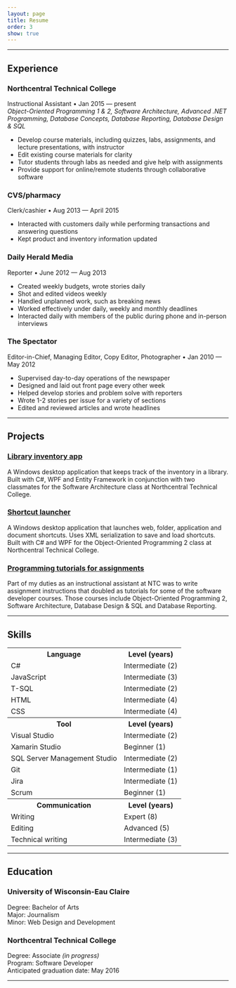 ```yaml
---
layout: page
title: Resume
order: 3
show: true
---
```

<hr>

<div class="resume-section">
  <h2>Experience</h2>
  <h3>Northcentral Technical College</h3>
    <p>Instructional Assistant &bull; Jan 2015 &mdash; present<br>
    <em>Object-Oriented Programming 1 & 2, Software Architecture, Advanced .NET Programming,
    Database Concepts, Database Reporting, Database Design & SQL</em></p>
    <ul>
      <li>Develop course materials, including quizzes, labs, assignments, and lecture presentations, with instructor</li>
      <li>Edit existing course materials for clarity</li>
      <li>Tutor students through labs as needed and give help with assignments</li>
      <li>Provide support for online/remote students through collaborative software</li>
    </ul>
  <h3>CVS/pharmacy</h3>
    <p>Clerk/cashier &bull; Aug 2013 &mdash; April 2015</p>
    <ul>
      <li>Interacted with customers daily while performing transactions and answering questions</li>
      <li>Kept product and inventory information updated</li>
    </ul>
  <h3>Daily Herald Media</h3>
    <p>Reporter &bull; June 2012 &mdash; Aug 2013</p>
    <ul>
      <li>Created weekly budgets, wrote stories daily</li>
      <li>Shot and edited videos weekly</li>
      <li>Handled unplanned work, such as breaking news</li>
      <li>Worked effectively under daily, weekly and monthly deadlines</li>
      <li>Interacted daily with members of the public during phone and in-person interviews</li>
    </ul>
  <h3>The Spectator</h3>
    <p>Editor-in-Chief, Managing Editor, Copy Editor, Photographer &bull; Jan 2010 &mdash; May 2012</p>
    <ul>
      <li>Supervised day-to-day operations of the newspaper</li>
      <li>Designed and laid out front page every other week</li>
      <li>Helped develop stories and problem solve with reporters</li>
      <li>Wrote 1-2 stories per issue for a variety of sections</li>
      <li>Edited and reviewed articles and wrote headlines</li>
    </ul>
</div>

<hr>

<div class="resume-section">
  <h2>Projects</h2>
  <h3><a href="https://github.com/carolyntiry/library-inventory-app" target="_blank">Library inventory app</a></h3>
    <p>A Windows desktop application that keeps track of the inventory in a library. Built with C#, WPF and Entity Framework in conjunction with two classmates for the Software Architecture class at Northcentral Technical College.</p>
  <h3><a href="https://github.com/carolyntiry/shortcut-launcher" target="_blank">Shortcut launcher</a></h3>
    <p>A Windows desktop application that launches web, folder, application and document shortcuts. Uses XML serialization to save and load shortcuts. Built with C# and WPF for the Object-Oriented Programming 2 class at Northcentral Technical College.</p>
  <h3><a href="{{ site.url }}/instruction-list">Programming tutorials for assignments</a></h3>
    <p>Part of my duties as an instructional assistant at NTC was to write assignment instructions that doubled as tutorials for some of the software developer courses. Those courses include Object-Oriented Programming 2, Software Architecture, Database Design & SQL and Database Reporting.</p>
</div>

<hr>

<div class="resume-section">
  <h2>Skills</h2>
    <table>
      <tr>
        <th>Language</th>
        <th>Level (years)</th>
      </tr>
      <tr>
        <td>C#</td>
        <td>Intermediate (2)</td>
      </tr>
      <tr>
        <td>JavaScript</td>
        <td>Intermediate (3)</td>
      </tr>
      <tr>
        <td>T-SQL</td>
        <td>Intermediate (2)</td>
      </tr>
      <tr>
        <td>HTML</td>
        <td>Intermediate (4)</td>
      </tr>
      <tr>
        <td>CSS</td>
        <td>Intermediate (4)</td>
      </tr>
      <tr>
        <th>Tool</th>
        <th>Level (years)</th>
      </tr>
      <tr>
        <td>Visual Studio</td>
        <td>Intermediate (2)</td>
      </tr>
      <tr>
        <td>Xamarin Studio</td>
        <td>Beginner (1)</td>
      </tr>
      <tr>
        <td>SQL Server Management Studio</td>
        <td>Intermediate (2)</td>
      </tr>
      <tr>
        <td>Git</td>
        <td>Intermediate (1)</td>
      </tr>
      <tr>
        <td>Jira</td>
        <td>Intermediate (1)</td>
      </tr>
      <tr>
        <td>Scrum</td>
        <td>Beginner (1)</td>
      </tr>
      <tr>
        <th>Communication</th>
        <th>Level (years)</th>
      </tr>
      <tr>
        <td>Writing</td>
        <td>Expert (8)</td>
      </tr>
      <tr>
        <td>Editing</td>
        <td>Advanced (5)</td>
      </tr>
      <tr>
        <td>Technical writing</td>
        <td>Intermediate (3)</td>
      </tr>
    </table>
</div>

<hr>

<div class="resume-section">
  <h2>Education</h2>
  <h3>University of Wisconsin-Eau Claire</h3>
    <p>Degree: Bachelor of Arts<br>
    Major: Journalism<br>
    Minor: Web Design and Development</p>
  <h3>Northcentral Technical College</h3>
    <p>Degree: Associate <em>(in progress)</em><br>
    Program: Software Developer<br>
    Anticipated graduation date: May 2016</p>
</div>

<hr>
